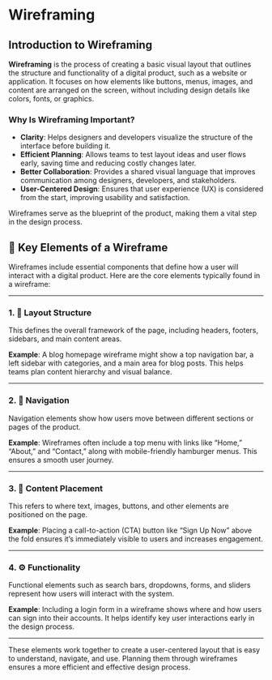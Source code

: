 # Wireframing

## Introduction to Wireframing

**Wireframing** is the process of creating a basic visual layout that outlines the structure and functionality of a digital product, such as a website or application. It focuses on how elements like buttons, menus, images, and content are arranged on the screen, without including design details like colors, fonts, or graphics.

### Why Is Wireframing Important?

- **Clarity**: Helps designers and developers visualize the structure of the interface before building it.
- **Efficient Planning**: Allows teams to test layout ideas and user flows early, saving time and reducing costly changes later.
- **Better Collaboration**: Provides a shared visual language that improves communication among designers, developers, and stakeholders.
- **User-Centered Design**: Ensures that user experience (UX) is considered from the start, improving usability and satisfaction.

Wireframes serve as the blueprint of the product, making them a vital step in the design process.

## 🧱 Key Elements of a Wireframe

Wireframes include essential components that define how a user will interact with a digital product. Here are the core elements typically found in a wireframe:

---

### 1. 🧭 Layout Structure

This defines the overall framework of the page, including headers, footers, sidebars, and main content areas.

**Example**: A blog homepage wireframe might show a top navigation bar, a left sidebar with categories, and a main area for blog posts. This helps teams plan content hierarchy and visual balance.

---

### 2. 🔗 Navigation

Navigation elements show how users move between different sections or pages of the product.

**Example**: Wireframes often include a top menu with links like “Home,” “About,” and “Contact,” along with mobile-friendly hamburger menus. This ensures a smooth user journey.

---

### 3. 🧾 Content Placement

This refers to where text, images, buttons, and other elements are positioned on the page.

**Example**: Placing a call-to-action (CTA) button like “Sign Up Now” above the fold ensures it’s immediately visible to users and increases engagement.

---

### 4. ⚙️ Functionality

Functional elements such as search bars, dropdowns, forms, and sliders represent how users will interact with the system.

**Example**: Including a login form in a wireframe shows where and how users can sign into their accounts. It helps identify key user interactions early in the design process.

---

These elements work together to create a user-centered layout that is easy to understand, navigate, and use. Planning them through wireframes ensures a more efficient and effective design process.

